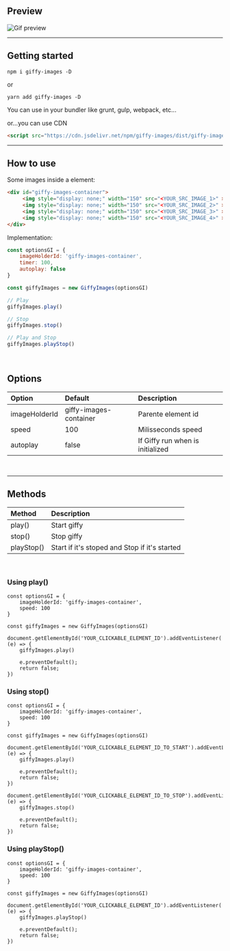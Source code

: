 ## Preview

![Gif preview](https://github.com/leoncarey/giffy-images/blob/main/docs/preview.gif?raw=true)

---
## Getting started

```
npm i giffy-images -D
```
or
```
yarn add giffy-images -D
```

You can use in your bundler like grunt, gulp, webpack, etc...

or...you can use CDN

```html
<script src="https://cdn.jsdelivr.net/npm/giffy-images/dist/giffy-images.min.js"></script>
```

---
## How to use

Some images inside a element:
```html
<div id="giffy-images-container">
     <img style="display: none;" width="150" src="<YOUR_SRC_IMAGE_1>" >
     <img style="display: none;" width="150" src="<YOUR_SRC_IMAGE_2>" >
     <img style="display: none;" width="150" src="<YOUR_SRC_IMAGE_3>" >
     <img style="display: none;" width="150" src="<YOUR_SRC_IMAGE_4>" >
</div>
```

Implementation:
```js
const optionsGI = {
    imageHolderId: 'giffy-images-container',
    timer: 100,
    autoplay: false
}

const giffyImages = new GiffyImages(optionsGI)

// Play
giffyImages.play()

// Stop
giffyImages.stop()

// Play and Stop
giffyImages.playStop()
```

<br>

## Options

| Option | Default | Description |
|:------|:------|:------|
| imageHolderId | giffy-images-container | Parente element id |
| speed | 100 | Milisseconds speed |
| autoplay | false | If Giffy run when is initialized |

<br>

---
## Methods

| Method | Description |
|:------|:------|
| play() | Start giffy |
| stop() | Stop giffy |
| playStop() | Start if it's stoped and Stop if it's started |

<br>

### Using **play()**

```JS
const optionsGI = {
    imageHolderId: 'giffy-images-container',
    speed: 100
}

const giffyImages = new GiffyImages(optionsGI)

document.getElementById('YOUR_CLICKABLE_ELEMENT_ID').addEventListener('click', (e) => {
    giffyImages.play()

    e.preventDefault();
    return false;
})
```

### Using **stop()**

```JS
const optionsGI = {
    imageHolderId: 'giffy-images-container',
    speed: 100
}

const giffyImages = new GiffyImages(optionsGI)

document.getElementById('YOUR_CLICKABLE_ELEMENT_ID_TO_START').addEventListener('click', (e) => {
    giffyImages.play()

    e.preventDefault();
    return false;
})

document.getElementById('YOUR_CLICKABLE_ELEMENT_ID_TO_STOP').addEventListener('click', (e) => {
    giffyImages.stop()

    e.preventDefault();
    return false;
})
```

### Using **playStop()**

```JS
const optionsGI = {
    imageHolderId: 'giffy-images-container',
    speed: 100
}

const giffyImages = new GiffyImages(optionsGI)

document.getElementById('YOUR_CLICKABLE_ELEMENT_ID').addEventListener('click', (e) => {
    giffyImages.playStop()

    e.preventDefault();
    return false;
})
```